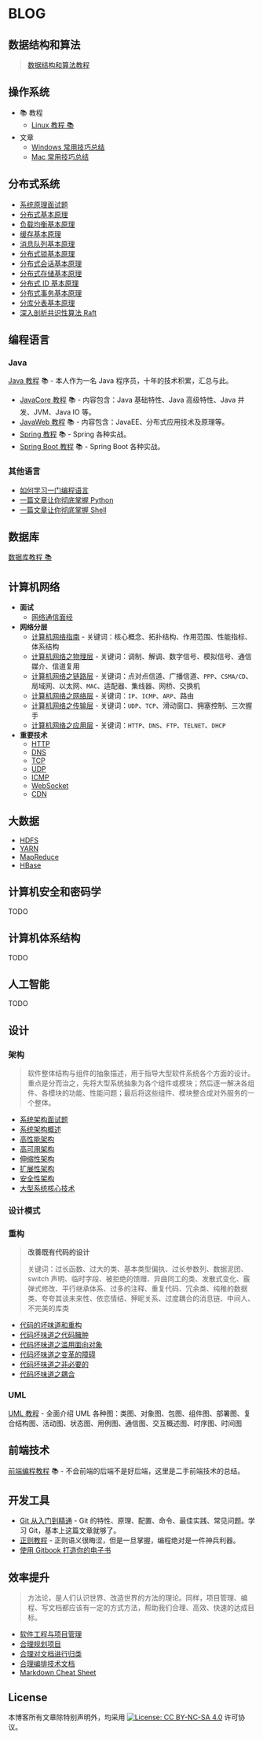 # BLOG

## 数据结构和算法

> [数据结构和算法教程](https://dunwu.github.io/algorithm-tutorial/)

## 操作系统

- 📚 教程
  - [Linux 教程 📚](https://dunwu.github.io/linux-tutorial/)
- 文章
  - [Windows 常用技巧总结](source/_posts/os/windows.md)
  - [Mac 常用技巧总结](source/_posts/os/mac.md)

## 分布式系统

- [系统原理面试题](source/_posts/distributed/system-theory-interview.md)
- [分布式基本原理](source/_posts/distributed/distributed-base-theory.md)
- [负载均衡基本原理](source/_posts/distributed/load-balance-theory.md)
- [缓存基本原理](source/_posts/distributed/cache-theory.md)
- [消息队列基本原理](source/_posts/distributed/mq-theory.md)
- [分布式锁基本原理](source/_posts/distributed/distributed-lock-theory.md)
- [分布式会话基本原理](source/_posts/distributed/distributed-session-theory.md)
- [分布式存储基本原理](source/_posts/distributed/distributed-storage-theory.md)
- [分布式 ID 基本原理](source/_posts/distributed/distributed-id-theory.md)
- [分布式事务基本原理](source/_posts/distributed/distributed-transaction-theory.md)
- [分库分表基本原理](source/_posts/distributed/sharding-theory.md)
- [深入剖析共识性算法 Raft](source/_posts/distributed/raft.md)

## 编程语言

### Java

[Java 教程](https://turnon.gitee.io/java-tutorial/) 📚 - 本人作为一名 Java 程序员，十年的技术积累，汇总与此。

- [JavaCore 教程](https://dunwu.github.io/javacore/) 📚 - 内容包含：Java 基础特性、Java 高级特性、Java 并发、JVM、Java IO 等。
- [JavaWeb 教程](https://dunwu.github.io/javaweb/) 📚 - 内容包含：JavaEE、分布式应用技术及原理等。
- [Spring 教程](https://dunwu.github.io/spring-tutorial/) 📚 - Spring 各种实战。
- [Spring Boot 教程](https://dunwu.github.io/spring-boot-tutorial/) 📚 - Spring Boot 各种实战。

### 其他语言

- [如何学习一门编程语言](source/_posts/coding/programming-guide.md)
- [一篇文章让你彻底掌握 Python](source/_posts/coding/python.md)
- [一篇文章让你彻底掌握 Shell](source/_posts/coding/shell.md)

## 数据库

[数据库教程 📚](https://dunwu.github.io/db-tutorial/)

## 计算机网络

- **面试**
  - [网络通信面经](source/_posts/network/network-interview.md)
- **网络分层**
  - [计算机网络指南](source/_posts/network/network-guide.md) - 关键词：核心概念、拓扑结构、作用范围、性能指标、体系结构
  - [计算机网络之物理层](source/_posts/network/network-physical.md) - 关键词：调制、解调、数字信号、模拟信号、通信媒介、信道复用
  - [计算机网络之链路层](source/_posts/network/network-data-link.md) - 关键词：点对点信道、广播信道、`PPP`、`CSMA/CD`、局域网、以太网、`MAC`、适配器、集线器、网桥、交换机
  - [计算机网络之网络层](source/_posts/network/network-network.md) - 关键词：`IP`、`ICMP`、`ARP`、路由
  - [计算机网络之传输层](source/_posts/network/network-transport.md) - 关键词：`UDP`、`TCP`、滑动窗口、拥塞控制、三次握手
  - [计算机网络之应用层](source/_posts/network/network-application.md) - 关键词：`HTTP`、`DNS`、`FTP`、`TELNET`、`DHCP`
- **重要技术**
  - [HTTP](source/_posts/network/http.md)
  - [DNS](source/_posts/network/dns.md)
  - [TCP](source/_posts/network/tcp.md)
  - [UDP](source/_posts/network/udp.md)
  - [ICMP](source/_posts/network/icmp.md)
  - [WebSocket](source/_posts/network/websocket.md)
  - [CDN](source/_posts/network/cdn.md)

## 大数据

- [HDFS](source/_posts/bigdata/HDFS.md)
- [YARN](source/_posts/bigdata/YARN.md)
- [MapReduce](source/_posts/bigdata/MapReduce.md)
- [HBase](source/_posts/bigdata/hbase)

## 计算机安全和密码学

TODO

## 计算机体系结构

TODO

## 人工智能

TODO

## 设计

### 架构

> 软件整体结构与组件的抽象描述，用于指导大型软件系统各个方面的设计。重点是分而治之，先将大型系统抽象为各个组件或模块；然后逐一解决各组件、各模块的功能、性能问题；最后将这些组件、模块整合成对外服务的一个整体。

- [系统架构面试题](source/_posts/design/architecture/system-architecture-interview.md)
- [系统架构概述](source/_posts/design/architecture/system-architecture-overview.md)
- [高性能架构](source/_posts/design/architecture/high-performance-architecture.md)
- [高可用架构](source/_posts/design/architecture/high-availability-architecture.md)
- [伸缩性架构](source/_posts/design/architecture/scalable-architecture.md)
- [扩展性架构](source/_posts/design/architecture/extensible-architecture.md)
- [安全性架构](source/_posts/design/architecture/security-architecture.md)
- [大型系统核心技术](source/_posts/design/architecture/system-core-technologies.md)

### 设计模式

### 重构

> **改善既有代码的设计**
>
> 关键词：过长函数、过大的类、基本类型偏执、过长参数列、数据泥团、switch 声明、临时字段、被拒绝的馈赠、异曲同工的类、发散式变化、霰弹式修改、平行继承体系、过多的注释、重复代码、冗余类、纯稚的数据类、夸夸其谈未来性、依恋情结、狎昵关系、过度耦合的消息链、中间人、不完美的库类

- [代码的坏味道和重构](source/_posts/design/refactor/代码的坏味道和重构.md)
- [代码坏味道之代码臃肿](source/_posts/design/refactor/代码坏味道之代码臃肿.md)
- [代码坏味道之滥用面向对象](source/_posts/design/refactor/代码坏味道之滥用面向对象.md)
- [代码坏味道之变革的障碍](source/_posts/design/refactor/代码坏味道之变革的障碍.md)
- [代码坏味道之非必要的](source/_posts/design/refactor/代码坏味道之非必要的.md)
- [代码坏味道之耦合](source/_posts/design/refactor/代码坏味道之耦合.md)

### UML

[UML 教程](source/_posts/tools/uml.md) - 全面介绍 UML 各种图：类图、对象图、包图、组件图、部署图、复合结构图、活动图、状态图、用例图、通信图、交互概述图、时序图、时间图

## 前端技术

[前端编程教程](https://dunwu.github.io/frontend-tutorial/) 📚 - 不会前端的后端不是好后端，这里是二手前端技术的总结。

## 开发工具

- [Git 从入门到精通](source/_posts/tools/git.md) - Git 的特性、原理、配置、命令、最佳实践、常见问题。学习 Git，基本上这篇文章就够了。
- [正则教程](source/_posts/tools/regex.md) - 正则语义很晦涩，但是一旦掌握，编程绝对是一件神兵利器。
- [使用 Gitbook 打造你的电子书](https://dunwu.gitbooks.io/gitbook-notes/)

## 效率提升

> 方法论，是人们认识世界、改造世界的方法的理论。同样，项目管理、编程、写文档都应该有一定的方式方法，帮助我们合理、高效、快速的达成目标。

- [软件工程与项目管理](source/_posts/efficiency/software-engineering.md)
- [合理规划项目](source/_posts/efficiency/style/project-style.md)
- [合理对文档进行归类](source/_posts/efficiency/style/dir-style.md)
- [合理编排技术文档](source/_posts/efficiency/style/doc-style.md)
- [Markdown Cheat Sheet](source/_posts/efficiency/style/markdown-cheatsheet.md)

## License

本博客所有文章除特别声明外，均采用 [![License: CC BY-NC-SA 4.0](https://licensebuttons.net/l/by-nc-sa/4.0/80x15.png)](https://creativecommons.org/licenses/by-nc-sa/4.0/) 许可协议。
